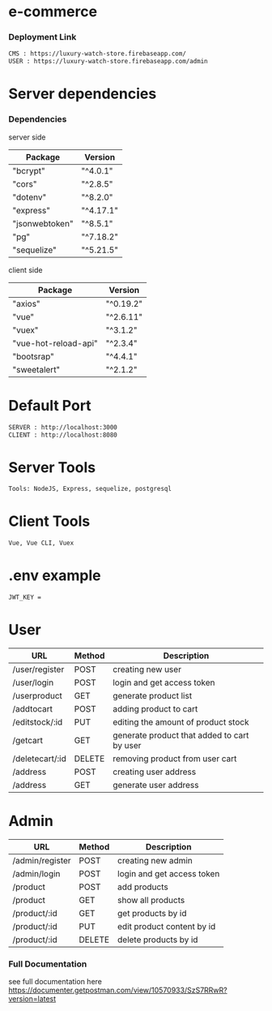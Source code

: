# e-commerce

### Deployment Link

```bash
CMS : https://luxury-watch-store.firebaseapp.com/
USER : https://luxury-watch-store.firebaseapp.com/admin
```

# Server dependencies
### Dependencies

server side

| Package | Version |
| --- | --- |
| "bcrypt"              | "^4.0.1" |
| "cors"                | "^2.8.5" |
| "dotenv"              | "^8.2.0" |
| "express"             | "^4.17.1"|
| "jsonwebtoken"        | "^8.5.1" |
| "pg"                  | "^7.18.2"|
| "sequelize"           | "^5.21.5"| 

client side 

| Package | Version |
| --- | --- |
| "axios"               | "^0.19.2" |
| "vue"                 | "^2.6.11" |
| "vuex"                | "^3.1.2"  |
| "vue-hot-reload-api"  | "^2.3.4"  |
| "bootsrap"            | "^4.4.1"  |
| "sweetalert"          | "^2.1.2"  |



# Default Port

```bash
SERVER : http://localhost:3000
CLIENT : http://localhost:8080
```

# Server Tools
```bash
Tools: NodeJS, Express, sequelize, postgresql
```

# Client Tools
```bash
Vue, Vue CLI, Vuex
```

# .env example
```bash
JWT_KEY =
```
# User
| URL | Method | Description |
| --- | --- | --- |
| /user/register        | POST | creating new user|
| /user/login           | POST | login and get access token |
| /userproduct          | GET  | generate product list|
| /addtocart            | POST | adding product to cart |
| /editstock/:id        | PUT  | editing the amount of product stock|
| /getcart              | GET  | generate product that added to cart by user |
| /deletecart/:id       | DELETE | removing product from user cart|
| /address              | POST | creating user address |
| /address              | GET | generate user address|


# Admin
| URL | Method | Description |
| --- | --- | --- |
| /admin/register        | POST | creating new admin|
| /admin/login           | POST | login and get access token |
| /product               | POST | add products|
| /product               | GET | show all products |
| /product/:id           | GET | get products by id|
| /product/:id           | PUT | edit product content by id |
| /product/:id           | DELETE | delete products by id|


### Full Documentation

see full documentation here https://documenter.getpostman.com/view/10570933/SzS7RRwR?version=latest